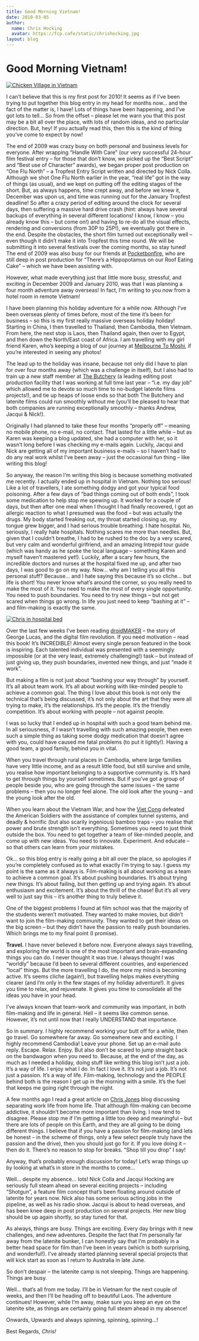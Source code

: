 ```yaml
---
title: Good Morning Vietnam!
date: 2010-03-05
author:
  name: Chris Hocking
  avatar: https://fcp.cafe/static/chrishocking.jpg
layout: blog
---
```

# Good Morning Vietnam!

[![Chicken Village in Vietnam](/static/blog/2010-03-IMG_2698-Large-441x248.jpg "Chicken Village in Vietnam")](/static/blog/2010-03-IMG_2698-Large.jpg)

I can’t believe that this is my first post for 2010! It seems as if I’ve been trying to put together this blog entry in my head for months now… and the fact of the matter is, I have! Lots of things have been happening, and I’ve got lots to tell… So from the offset – please let me warn you that this post may be a bit all over the place, with lots of random ideas, and no particular direction. But, hey! If you actually read this, then this is the kind of thing you’ve come to expect by now!

The end of 2009 was crazy busy on both personal and business levels for everyone. After wrapping “Handle With Care” (our very successful 24-hour film festival entry – for those that don’t know, we picked up the “Best Script” and “Best use of Character” awards), we began proper post production on “One Flu North” – a Tropfest Entry Script written and directed by Nick Colla. Although we shot One Flu North earlier in the year, “real life” got in the way of things (as usual), and we kept on putting off the editing stages of the short. But, as always happens, time crept away, and before we knew it, December was upon us, and time was running out for the January Tropfest deadline! So after a crazy period of editing around the clock for several days, then suffering a massive hard drive crash (hint: always have several backups of everything in several different locations! I know, I know – you already know this – but come on!) and having to re-do all the visual effects, rendering and conversions (from 30P to 25P!), we eventually got there in the end. Despite the obstacles, the short film turned out exceptionally well – even though it didn’t make it into Tropfest this time round. We will be submitting it into several festivals over the coming months, so stay tuned! The end of 2009 was also busy for our friends at [Pocketbonfire](http://www.pocketbonfire.com "Pocketbonfire Productions"), who are still deep in post production for “There’s a Hippopotamus on our Roof Eating Cake” – which we have been assisting with.

However, what made everything just that little more busy, stressful, and exciting in December 2009 and January 2010, was that I was planning a four month adventure away overseas! In fact, I’m writing to you now from a hotel room in remote Vietnam!

I have been planning this holiday adventure for a while now. Although I’ve been overseas plenty of times before, most of the time it’s been for business – so this is my first really massive overseas holiday holiday! Starting in China, I then travelled to Thailand, then Cambodia, then Vietnam. From here, the next stop is Laos, then Thailand again, then over to Egypt, and then down the North/East coast of Africa. I am travelling with my girl friend Karen, who’s keeping a blog of our journey at [Melbourne To Moshi](http://www.melbournetomoshi.com "Melbourne To Moshi"), if you’re interested in seeing any photos!

The lead up to the holiday was insane, because not only did I have to plan for over four months away (which was a challenge in itself), but I also had to train up a new staff member at [The Butchery](http://www.thebutchery.com.au "The Butchery") (a leading editing post production facility that I was working at full time last year – “i.e. my day job” which allowed me to devote so much time to no-budget latenite films projects!), and tie up heaps of loose ends so that both The Butchery and latenite films could run smoothly without me (you’ll be pleased to hear that both companies are running exceptionally smoothly – thanks Andrew, Jacqui & Nick!).

Originally I had planned to take these four months “properly off” – meaning no mobile phone, no e-mail, no contact. That lasted for a little while – but as Karen was keeping a blog updated, she had a computer with her, so it wasn’t long before I was checking my e-mails again. Luckily, Jacqui and Nick are getting all of my important business e-mails – so I haven’t had to do any real work whilst I’ve been away – just the occasional fun thing – like writing this blog!

So anyway, the reason I’m writing this blog is because something motivated me recently. I actually ended up in hospital in Vietnam. Nothing too serious! Like a lot of travellers, I ate something dodgy and got your typical food poisoning. After a few days of “bad things coming out of both ends”, I took some medication to help stop me spewing up. It worked for a couple of days, but then after one meal when I thought I had finally recovered, I got an allergic reaction to what I presumed was the food – but was actually the drugs. My body started freaking out, my throat started closing up, my tongue grew bigger, and I had serious trouble breathing. I hate hospital. No, seriously, I really hate hospitals. Nothing scares me more than needles. But, given that I couldn’t breathe, I had to be rushed to the doc by a very scared, but very calm and wonderful girlfriend, and an amazing Intrepid tour guide (which was handy as he spoke the local language – something Karen and myself haven’t mastered yet!). Luckily, after a scary few hours, the incredible doctors and nurses at the hospital fixed me up, and after two days, I was good to go on my way. Now… why am I telling you all this personal stuff? Because… and I hate saying this because it’s so cliche… but life is short! You never know what’s around the corner, so you really need to make the most of it. You need to make the most of every single opportunity. You need to push boundaries. You need to try new things – but not get scared when things go wrong. In life you just need to keep “bashing at it” – and film-making is exactly the same.

[![Chris in hospital bed](/static/blog/2010-03-DSCN2068-Large-768x1024.jpg "Chris in hospital bed")](/static/blog/2010-03-DSCN2068-Large.jpg)

Over the last few weeks I’ve been reading [droidMAKER](http://www.droidmaker.com/contents/ "droidMAKER") – the story of George Lucas, and the digital film revolution. If you need motivation – read this book! It’s INCREDIBLE! Almost every single person featured in the book is inspiring. Each talented individual was presented with a seemingly impossible (or at the very least, extremely challenging!) task – but instead of just giving up, they push boundaries, invented new things, and just “made it work”.

But making a film is not just about “bashing your way through” by yourself. It’s all about team work. It’s all about working with like-minded people to achieve a common goal. The thing I love about this book is not only the technical that’s being discussed, it’s not only about the art that they were all trying to make, it’s the relationships. It’s the people. It’s the friendly competition. It’s about working with people – not against people.

I was so lucky that I ended up in hospital with such a good team behind me. In all seriousness, if I wasn’t travelling with such amazing people, then even such a simple thing as taking some dodgy medication that doesn’t agree with you, could have caused me fatal problems (to put it lightly!). Having a good team, a good family, behind you in vital.

When you travel through rural places in Cambodia, where large families have very little income, and as a result little food, but still survive and smile, you realise how important belonging to a supportive community is. It’s hard to get through things by yourself sometimes. But if you’ve got a group of people beside you, who are going through the same issues – the same problems – then you no longer feel alone. The old look after the young – and the young look after the old.

When you learn about the Vietnam War, and how the [Viet Cong](http://en.wikipedia.org/wiki/Viet_Cong "Viet Cong") defeated the American Soldiers with the assistance of complex tunnel systems, and deadly & horrific (but also scarily ingenious) bamboo traps – you realise that power and brute strength isn’t everything. Sometimes you need to just think outside the box. You need to get together a team of like-minded people, and come up with new ideas. You need to innovate. Experiment. And educate – so that others can learn from your mistakes.

Ok… so this blog entry is really going a bit all over the place, so apologies if you’re completely confused as to what exactly I’m trying to say. I guess my point is the same as it always is. Film-making is all about working as a team to achieve a common goal. It’s about pushing boundaries. It’s about trying new things. It’s about failing, but then getting up and trying again. It’s about enthusiasm and excitement. It’s about the thrill of the chase! But it’s all very well to just say this – it’s another thing to truly believe it.

One of the biggest problems I found at film school was that the majority of the students weren’t motivated. They wanted to make movies, but didn’t want to join the film-making community. They wanted to get their ideas on the big screen – but they didn’t have the passion to really push boundaries. Which brings me to my final point (I promise).

**Travel.** I have never believed it before now. Everyone always says travelling, and exploring the world is one of the most important and brain-expanding things you can do. I never thought it was true. I always thought I was “worldly” because I’d been to several different countries, and experienced “local” things. But the more travelling I do, the more my mind is becoming active. It’s seems cliche (again!), but travelling helps makes everything clearer (and I’m only in the few stages of my holiday adventure!). It gives you time to relax, and rejuvenate. It gives you time to consolidate all the ideas you have in your head.

I’ve always known that team-work and community was important, in both film-making and life in general. Hell – it seems like common sense. However, it’s not until now that I really UNDERSTAND that importance.

So in summary. I highly recommend working your butt off for a while, then go travel. Go somewhere far away. Go somewhere new and exciting. I highly recommend Cambodia! Leave your phone. Set up an e-mail auto reply. Escape. Relax. Enjoy. But also don’t be scared to jump straight back on the bandwagon when you need to. Because, at the end of the day, as much as I needed a holiday, doing stuff like writing this blog isn’t just a job. It’s a way of life. I enjoy what I do. In fact I love it. It’s not just a job. It’s not just a passion. It’s a way of life. Film-making, technology and the PEOPLE behind both is the reason I get up in the morning with a smile. It’s the fuel that keeps me going right through the night.

A few months ago I read a great article on [Chris Jones](http://chrisjonesblog.com "Chris Jones") blog discussing separating work life from home life. That although film-making can become addictive, it shouldn’t become more important than living. I now tend to disagree. Please stop me if I’m getting a little too deep and meaningful – but there are lots of people on this Earth, and they are all going to be doing different things. I believe that if you have a passion for film-making (and lets be honest – in the scheme of things, only a few select people truly have the passion and the drive), then you should just go for it. If you love doing it – then do it. There’s no reason to stop for breaks. “Shop till you drop” I say!

Anyway, that’s probably enough discussion for today! Let’s wrap things up by looking at what’s in store in the months to come…

Well… despite my absence… lots! Nick Colla and Jacqui Hocking are seriously full steam ahead on several exciting projects – including “Shotgun”, a feature film concept that’s been floating around outside of latenite for years now. Nick also has some serious acting jobs in the pipeline, as well as his radio show. Jacqui is about to head overseas, and has been knee deep in post production on several projects. Her new blog should be up again shortly, so stay tuned for that.

As always, things are busy. Things are exciting. Every day brings with it new challenges, and new adventures. Despite the fact that I’m personally far away from the latenite bunker, I can honestly say that I’m probably in a better head space for film than I’ve been in years (which is both surprising, and wonderful!). I’ve already started planning several special projects that will kick start as soon as I return to Australia in late June.

So don’t despair – the latenite camp is not sleeping. Things are happening. Things are busy.

Well… that’s all from me today. I’ll be in Vietnam for the next couple of weeks, and then I’ll be heading off to beautiful Laos. The adventure continues! However, while I’m away, make sure you keep an eye on the latenite site, as things are certainly going full steam ahead in my absence!

Onwards, Upwards and always spinning, spinning, spinning…!

Best Regards, *Chris!*